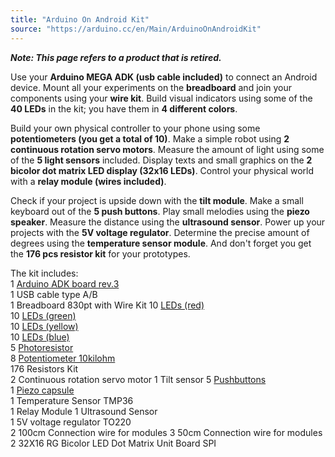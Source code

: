 ```yaml
---
title: "Arduino On Android Kit"
source: "https://arduino.cc/en/Main/ArduinoOnAndroidKit"
---
```


***Note: This page refers to a product that is retired.***

Use your **Arduino MEGA ADK (usb cable included)** to connect an Android device. Mount all your experiments on the **breadboard** and join your components using your **wire kit**. Build visual indicators using some of the **40 LEDs** in the kit; you have them in **4 different colors**. 

Build your own physical controller to your phone using some **potentiometers (you get a total of 10)**. Make a simple robot using **2 continuous rotation servo motors**. Measure the amount of light using some of the **5 light sensors** included. Display texts and small graphics on the **2 bicolor dot matrix LED display (32x16 LEDs)**. Control your physical world with a **relay module (wires included)**. 

Check if your project is upside down with the **tilt module**. Make a small keyboard out of the **5 push buttons**. Play small melodies using the **piezo speaker**. Measure the distance using the **ultrasound sensor**. Power up your projects with the **5V voltage regulator**. Determine the precise amount of degrees using the **temperature sensor module**. And don't forget you get the **176 pcs resistor kit** for your prototypes.

The kit includes:  
1 [Arduino ADK board rev.3](https://docs.arduino.cc/retired/boards/arduino-mega-adk-rev3)  
1 USB cable type A/B  
1 Breadboard 830pt with Wire Kit
10 [LEDs (red)](http://arduino.cc/documents/datasheets/LEDR-L-7113ID-12V%28Ver1287713938.7%29.pdf)  
10 [LEDs (green)](http://arduino.cc/documents/datasheets/LEDG-L-7113GT%28Ver1286952261.13%29.pdf)  
10 [LEDs (yellow)](http://arduino.cc/documents/datasheets/LEDY-L-7113YT.pdf)  
10 [LEDs (blue)](http://arduino.cc/documents/datasheets/LEDB-L-53MBDL.pdf)  
5 [Photoresistor](http://arduino.cc/documents/datasheets/LDR-VT90N2.pdf)  
8 [Potentiometer 10kilohm](http://arduino.cc/documents/datasheets/ACP%5Fpotentiometers.pdf)  
176 Resistors Kit  
2 Continuous rotation servo motor
1 Tilt sensor
5 [Pushbuttons](http://arduino.cc/documents/datasheets/Button.pdf)  
1 [Piezo capsule](http://arduino.cc/documents/datasheets/PIEZO-PKM22EPPH4001-BO.pdf)  
1 Temperature Sensor TMP36  
1 Relay Module
1 Ultrasound Sensor  
1 5V voltage regulator TO220  
2 100cm Connection wire for modules
3 50cm Connection wire for modules
2 32X16 RG Bicolor LED Dot Matrix Unit Board SPI